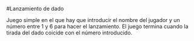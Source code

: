 #Lanzamiento de dado

Juego simple en el que hay que introducir el nombre del jugador y un número entre 1 y 6 para hacer el lanzamiento. El juego termina cuando la tirada del dado coicide con el número introducido.
